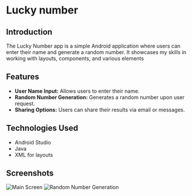 # Lucky number

## Introduction
The Lucky Number app is a simple Android application where users can enter their name and generate a random number. It showcases my skills in working with layouts, components, and various elements

## Features
- **User Name Input:** Allows users to enter their name.
- **Random Number Generation:** Generates a random number upon user request.
- **Sharing Options:** Users can share their results via email or messages.

## Technologies Used
- Android Studio
- Java
- XML for layouts

## Screenshots
![Main Screen](https://github.com/ihor-kucheriavyi21/Lucky-Number-app/assets/52655831/f9e82a63-e907-4d43-8e28-521748a68d7a)
![Random Number Generation](https://github.com/ihor-kucheriavyi21/Lucky-Number-app/assets/52655831/74442100-ae6f-450d-aca4-5c2ccd88c3af)

